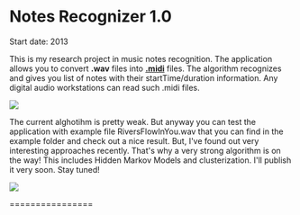 <h1><b>Notes Recognizer 1.0 </b></h1>
Start date: 2013

This is my research project in music notes recognition.
The application allows you to convert <b>.wav</b> files into <b><a href="https://en.wikipedia.org/wiki/MIDI" target="_blank">.midi</a></b> files. The algorithm recognizes and gives you list of notes with their startTime/duration information. Any digital audio workstations can read such .midi files.

<img src="http://s020.radikal.ru/i700/1410/46/26a6798e9f5c.jpg">

The current alghotihm is pretty weak. But anyway you can test the application with example file RiversFlowInYou.wav that you can find in the example folder and check out a nice result. But, I've found out very interesting approaches recently. That's why a very strong algorithm is on the way! This includes Hidden Markov Models and clusterization. I'll publish it very soon. Stay tuned!

<img src="http://i023.radikal.ru/1410/38/b252b8529ec3.jpg">

================
